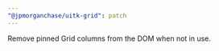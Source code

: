 ```yaml
---
"@jpmorganchase/uitk-grid": patch
---
```


Remove pinned Grid columns from the DOM when not in use.
